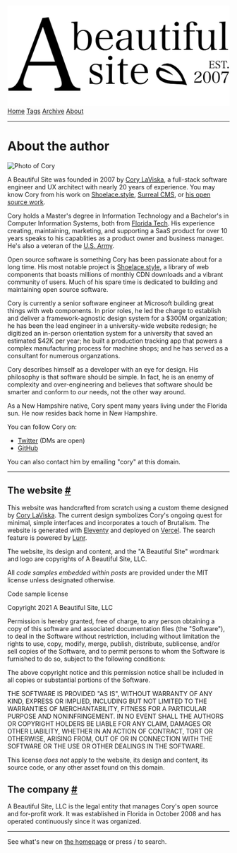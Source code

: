 <a href="../index.html" class="header-link"><img src="../images/logos/wordmark.svg" alt="A Beautiful Site" class="wordmark" /></a> <a href="../index.html" class="nav-item">Home</a> <a href="../tags/index.html" class="nav-item">Tags</a> <a href="../posts/index.html" class="nav-item">Archive</a> <a href="index.html" class="nav-item nav-item-active">About</a>

---

# About the author

<img src="http://0.gravatar.com/avatar/bf1b3b95fd5b096a3592247c29667b33?s=512" alt="Photo of Cory" class="avatar" />

A Beautiful Site was founded in 2007 by [Cory LaViska](https://twitter.com/claviska), a full-stack software engineer and UX architect with nearly 20 years of experience. You may know Cory from his work on [Shoelace.style](https://shoelace.style/), [Surreal CMS](https://www.surrealcms.com/), or [his open source work](https://github.com/claviska).

Cory holds a Master's degree in Information Technology and a Bachelor's in Computer Information Systems, both from [Florida Tech](https://fit.edu/). His experience creating, maintaining, marketing, and supporting a SaaS product for over 10 years speaks to his capablities as a product owner and business manager. He's also a veteran of the [U.S. Army](https://www.goarmy.com/).

Open source software is something Cory has been passionate about for a long time. His most notable project is [Shoelace.style](https://shoelace.style/), a library of web components that boasts millions of monthly CDN downloads and a vibrant community of users. Much of his spare time is dedicated to building and maintaining open source software.

Cory is currently a senior software engineer at Microsoft building great things with web components. In prior roles, he led the charge to establish and deliver a framework-agnostic design system for a $300M organization; he has been the lead engineer in a university-wide website redesign; he digitized an in-person orientation system for a university that saved an estimated $42K per year; he built a production tracking app that powers a complex manufacturing process for machine shops; and he has served as a consultant for numerous organzations.

Cory describes himself as a developer with an eye for design. His philosophy is that software should be simple. In fact, he is an enemy of complexity and over-engineering and believes that software should be smarter and conform to _our_ needs, not the other way around.

As a New Hampshire native, Cory spent many years living under the Florida sun. He now resides back home in New Hampshire.

You can follow Cory on:

- [Twitter](https://twitter.com/claviska) (DMs are open)
- [GitHub](https://github.com/claviska)

You can also contact him by emailing "cory" at this domain.

---

## The website <a href="#the-website" class="direct-link">#</a>

This website was handcrafted from scratch using a custom theme designed by [Cory LaViska](https://twitter.com/claviska). The current design symbolizes Cory's ongoing quest for minimal, simple interfaces and incorporates a touch of Brutalism. The website is generated with [Eleventy](https://www.11ty.dev/) and deployed on [Vercel](https://vercel.com/). The search feature is powered by [Lunr](https://lunrjs.com/).

The website, its design and content, and the "A Beautiful Site" wordmark and logo are copyrights of A Beautiful Site, LLC.

All _code samples embedded within posts_ are provided under the MIT license unless designated otherwise.

Code sample license

Copyright 2021 A Beautiful Site, LLC

Permission is hereby granted, free of charge, to any person obtaining a copy of this software and associated documentation files (the "Software"), to deal in the Software without restriction, including without limitation the rights to use, copy, modify, merge, publish, distribute, sublicense, and/or sell copies of the Software, and to permit persons to whom the Software is furnished to do so, subject to the following conditions:

The above copyright notice and this permission notice shall be included in all copies or substantial portions of the Software.

THE SOFTWARE IS PROVIDED "AS IS", WITHOUT WARRANTY OF ANY KIND, EXPRESS OR IMPLIED, INCLUDING BUT NOT LIMITED TO THE WARRANTIES OF MERCHANTABILITY, FITNESS FOR A PARTICULAR PURPOSE AND NONINFRINGEMENT. IN NO EVENT SHALL THE AUTHORS OR COPYRIGHT HOLDERS BE LIABLE FOR ANY CLAIM, DAMAGES OR OTHER LIABILITY, WHETHER IN AN ACTION OF CONTRACT, TORT OR OTHERWISE, ARISING FROM, OUT OF OR IN CONNECTION WITH THE SOFTWARE OR THE USE OR OTHER DEALINGS IN THE SOFTWARE.

This license _does not_ apply to the website, its design and content, its source code, or any other asset found on this domain.

## The company <a href="#the-company" class="direct-link">#</a>

A Beautiful Site, LLC is the legal entity that manages Cory's open source and for-profit work. It was established in Florida in October 2008 and has operated continuously since it was organized.

---

See what's new on [the homepage](../index.html) or press / to search.
